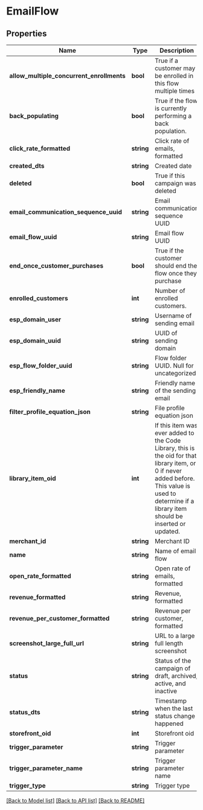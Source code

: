 # EmailFlow

## Properties
Name | Type | Description | Notes
------------ | ------------- | ------------- | -------------
**allow_multiple_concurrent_enrollments** | **bool** | True if a customer may be enrolled in this flow multiple times | [optional] 
**back_populating** | **bool** | True if the flow is currently performing a back population. | [optional] 
**click_rate_formatted** | **string** | Click rate of emails, formatted | [optional] 
**created_dts** | **string** | Created date | [optional] 
**deleted** | **bool** | True if this campaign was deleted | [optional] 
**email_communication_sequence_uuid** | **string** | Email communication sequence UUID | [optional] 
**email_flow_uuid** | **string** | Email flow UUID | [optional] 
**end_once_customer_purchases** | **bool** | True if the customer should end the flow once they purchase | [optional] 
**enrolled_customers** | **int** | Number of enrolled customers. | [optional] 
**esp_domain_user** | **string** | Username of sending email | [optional] 
**esp_domain_uuid** | **string** | UUID of sending domain | [optional] 
**esp_flow_folder_uuid** | **string** | Flow folder UUID.  Null for uncategorized | [optional] 
**esp_friendly_name** | **string** | Friendly name of the sending email | [optional] 
**filter_profile_equation_json** | **string** | File profile equation json | [optional] 
**library_item_oid** | **int** | If this item was ever added to the Code Library, this is the oid for that library item, or 0 if never added before.  This value is used to determine if a library item should be inserted or updated. | [optional] 
**merchant_id** | **string** | Merchant ID | [optional] 
**name** | **string** | Name of email flow | [optional] 
**open_rate_formatted** | **string** | Open rate of emails, formatted | [optional] 
**revenue_formatted** | **string** | Revenue, formatted | [optional] 
**revenue_per_customer_formatted** | **string** | Revenue per customer, formatted | [optional] 
**screenshot_large_full_url** | **string** | URL to a large full length screenshot | [optional] 
**status** | **string** | Status of the campaign of draft, archived, active, and inactive | [optional] 
**status_dts** | **string** | Timestamp when the last status change happened | [optional] 
**storefront_oid** | **int** | Storefront oid | [optional] 
**trigger_parameter** | **string** | Trigger parameter | [optional] 
**trigger_parameter_name** | **string** | Trigger parameter name | [optional] 
**trigger_type** | **string** | Trigger type | [optional] 

[[Back to Model list]](../README.md#documentation-for-models) [[Back to API list]](../README.md#documentation-for-api-endpoints) [[Back to README]](../README.md)


